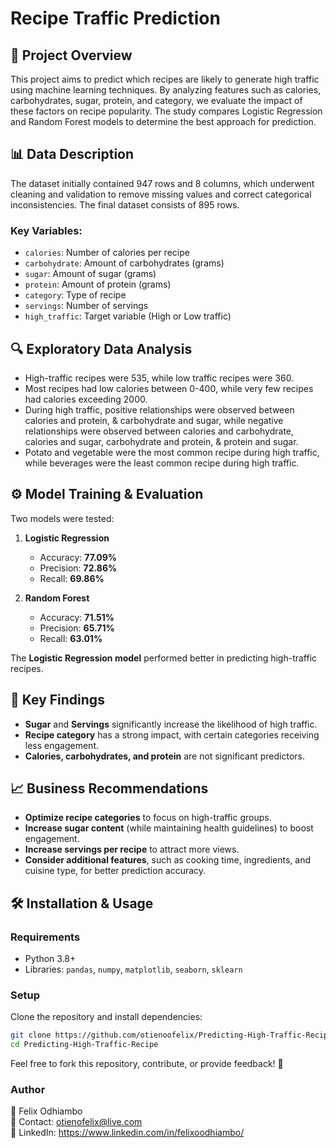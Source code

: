# Recipe Traffic Prediction

## 📌 Project Overview  
This project aims to predict which recipes are likely to generate high traffic using machine learning techniques. By analyzing features such as calories, carbohydrates, sugar, protein, and category, we evaluate the impact of these factors on recipe popularity. The study compares Logistic Regression and Random Forest models to determine the best approach for prediction.

## 📊 Data Description  
The dataset initially contained 947 rows and 8 columns, which underwent cleaning and validation to remove missing values and correct categorical inconsistencies. The final dataset consists of 895 rows.

### **Key Variables:**
- `calories`: Number of calories per recipe
- `carbohydrate`: Amount of carbohydrates (grams)
- `sugar`: Amount of sugar (grams)
- `protein`: Amount of protein (grams)
- `category`: Type of recipe
- `servings`: Number of servings
- `high_traffic`: Target variable (High or Low traffic)

## 🔍 Exploratory Data Analysis  
- High-traffic recipes were 535, while low traffic recipes were 360.
- Most recipes had low calories between 0-400, while very few recipes had calories exceeding 2000.
- During high traffic, positive relationships were observed between calories and protein, & carbohydrate and sugar, while negative relationships were observed between calories and carbohydrate, calories and sugar, carbohydrate and protein, & protein and sugar.
- Potato and vegetable were the most common recipe during high traffic, while beverages were the least common recipe during high traffic.

## ⚙️ Model Training & Evaluation  
Two models were tested:
1. **Logistic Regression**  
   - Accuracy: **77.09%**  
   - Precision: **72.86%**  
   - Recall: **69.86%**  

2. **Random Forest**  
   - Accuracy: **71.51%**  
   - Precision: **65.71%**  
   - Recall: **63.01%**  

The **Logistic Regression model** performed better in predicting high-traffic recipes.

## 📌 Key Findings  
- **Sugar** and **Servings** significantly increase the likelihood of high traffic.
- **Recipe category** has a strong impact, with certain categories receiving less engagement.
- **Calories, carbohydrates, and protein** are not significant predictors.

## 📈 Business Recommendations  
- **Optimize recipe categories** to focus on high-traffic groups.
- **Increase sugar content** (while maintaining health guidelines) to boost engagement.
- **Increase servings per recipe** to attract more views.
- **Consider additional features**, such as cooking time, ingredients, and cuisine type, for better prediction accuracy.

## 🛠️ Installation & Usage  
### **Requirements**  
- Python 3.8+
- Libraries: `pandas`, `numpy`, `matplotlib`, `seaborn`, `sklearn`

### **Setup**  
Clone the repository and install dependencies:  
```bash
git clone https://github.com/otienoofelix/Predicting-High-Traffic-Recipe.git
cd Predicting-High-Traffic-Recipe
```
Feel free to fork this repository, contribute, or provide feedback! 🚀

### **Author**
👤 Felix Odhiambo<br/>
📧 Contact: otienofelix@live.com<br/>
🔗 LinkedIn: https://www.linkedin.com/in/felixoodhiambo/
